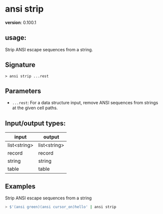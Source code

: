 # ansi strip

**version**: 0.100.1

## **usage**:

Strip ANSI escape sequences from a string.

## Signature

`> ansi strip ...rest`

## Parameters

- `...rest`: For a data structure input, remove ANSI sequences from strings at the given cell paths.

## Input/output types:

| input          | output         |
| -------------- | -------------- |
| list\<string\> | list\<string\> |
| record         | record         |
| string         | string         |
| table          | table          |

## Examples

Strip ANSI escape sequences from a string

```bash
> $'(ansi green)(ansi cursor_on)hello' | ansi strip
```
